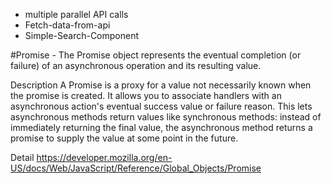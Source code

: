 - multiple parallel API calls
- Fetch-data-from-api
- Simple-Search-Component

#Promise - 
The Promise object represents the eventual completion (or failure) of an asynchronous operation and its resulting value.

Description
A Promise is a proxy for a value not necessarily known when the promise is created. It allows you to associate handlers with an asynchronous action's eventual success value or failure reason. This lets asynchronous methods return values like synchronous methods: instead of immediately returning the final value, the asynchronous method returns a promise to supply the value at some point in the future.

Detail
https://developer.mozilla.org/en-US/docs/Web/JavaScript/Reference/Global_Objects/Promise

